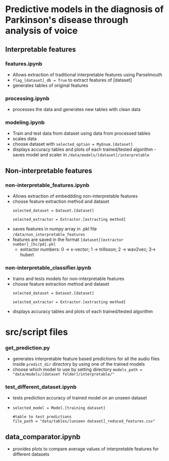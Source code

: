 # Predictive models in the diagnosis of Parkinson's disease through analysis of voice

## Interpretable features

### features.ipynb
 - Allows extraction of traditional interpretable features using Parselmouth
 - ```flag_[dataset]_db = True``` to extract features of [dataset]
 - generates tables of original features

 ### processing.ipynb
 - processes the data and generates new tables with clean data

 ### modeling.ipynb
 - Train and test data from dataset using data from processed tables
 - scales data
 - choose dataset with ```selected_option = MyEnum.[dataset]```
- displays accuracy tables and plots of each trained/tested algorithm - saves model and scaler in ```/data/models/[dataset]/interpretable```



 ## Non-interpretable features

 ### non-interpretable_features.ipynb
 - Allows extraction of embeddding non-interpretable features
 - choose feature extraction method and dataset
     ```
     selected_dataset = Dataset.[dataset]
 
     selected_extractor = Extractor.[extracting method]
     ```
- saves features in numpy array in .pkl file ```/data/non_interpretable_features``` 
- features are saved in the format ```[dataset][extractor number]_[hc/pd].pkl```
  - extractor numbers: 0 -> x-vector; 1 -> trillsson; 2 -> wav2vec; 3-> hubert

### non-interpretable_classifier.ipynb
- trains and tests models for non-interpretable features
- choose feature extraction method and dataset
     ```
     selected_dataset = Dataset.[dataset]
 
     selected_extractor = Extractor.[extracting method]
     ```
- displays accuracy tables and plots of each trained/tested algorithm

 # src/script files
 ### get_prediction.py
 - generates interpretable feature based predictions for all the audio files inside ```predict_dir``` directory by using one of the trained models
 - choose which model to use by setting directory ``` models_path = "data/models/[dataset folder]/interpretable/" ```


 ### test_different_dataset.ipynb
 - tests prediction accuracy of trained model on an unseen dataset
 - 
    ```
    selected_model = Model.[training dataset]

    #table to test predictions
    file_path = "data/tables/[unseen dataset]_reduced_features.csv"
    ```

## data_comparator.ipynb
- provides plots to compare average values of interpretable features for different datasets 
